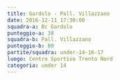 ```yaml
---
title: Gardolo - Pall. Villazzano
date: 2016-12-11 17:30:00
squadra-a: Bc Gardolo
punteggio-a: 38
squadra-b: Pall. Villazzano
punteggio-b: 80
partite/squadra: under-14-16-17
luogo: Centro Sportivo Trento Nord
categoria: under 14
---
```

